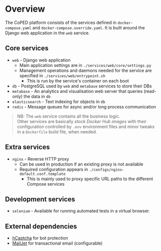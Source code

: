 # Overview

The CoPED platform consists of the services defined in `docker-compose.yaml` and `docker-compose.override.yaml`. It is built around the Django web application in the `web` service.

## Core services

* `web` - Django web application
  * Main application settings are in `./services/web/core/settings.py`
  * Management operations and daemons needed for the service are specified in `./services/web/entrypoint.sh`
    * This is run by the service's container on each boot
* `db` - PostgreSQL used by `web` and `metabase` services to store their DBs
* `metabase` - An analytics and visualisation web server that queries (read-only) the data in `db`
* `elasticsearch` - Text indexing for objects in `db`
* `redis` - Message queues for async and/or long process communication

> NB: The `web` service contains all the business logic.  
> Other services are basically *stock Docker Hub images* with their configuration controlled by `.env` environment files and minor tweaks in a `Dockerfile` build file, when needed.

## Extra services

* `nginx` - Reverse HTTP proxy
  * Can be used in production if an existing proxy is not available
  * Required configuration appears in `./configs/nginx-default.conf.template`
    * This is mainly used to proxy specific URL paths to the different Compose services

## Development services

* `selenium` - Available for running automated tests in a virtual browser.

## External dependencies

* [hCaptcha](https://www.hcaptcha.com/) for bot protection
* [MailJet](https://www.mailjet.com/) for transactional email (configurable)
